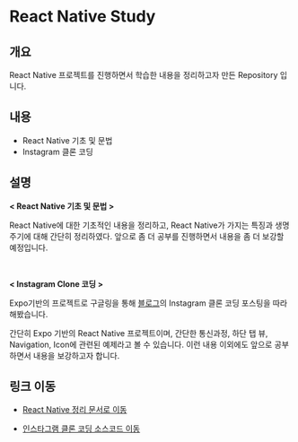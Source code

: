 # React Native Study

## 개요

React Native 프로젝트를 진행하면서 학습한 내용을 정리하고자 만든 Repository 입니다.

## 내용

- React Native 기초 및 문법
- Instagram 클론 코딩

## 설명

__< React Native 기초 및 문법 >__

React Native에 대한 기초적인 내용을 정리하고, React Native가 가지는 특징과 생명주기에 대해 간단히 정리하였다. 앞으로 좀 더 공부를 진행하면서 내용을 좀 더 보강할 예정입니다.

<br/>

__< Instagram Clone 코딩 >__

Expo기반의 프로젝트로 구글링을 통해 [블로그](https://busy.org/@anpigon/react-native-ui-5-1548346515419)의 Instagram 클론 코딩 포스팅을 따라해봤습니다.

간단히 Expo 기반의 React Native 프로젝트이며, 간단한 통신과정, 하단 탭 뷰, Navigation, Icon에 관련된 예제라고 볼 수 있습니다. 이런 내용 이외에도 앞으로 공부하면서 내용을 보강하고자 합니다.

## 링크 이동

- [React Native 정리 문서로 이동](./study/ReactNative-Study.md)

- [인스타그램 클론 코딩 소스코드 이동](./instagramClone)


